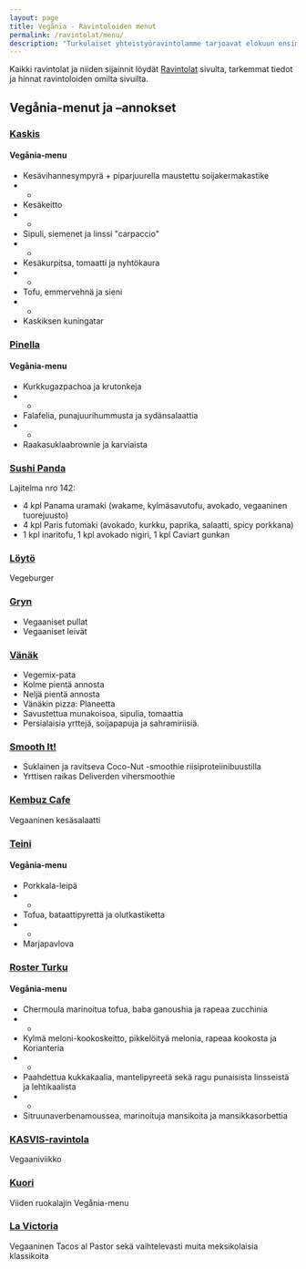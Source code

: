 ```yaml
---
layout: page
title: Vegånia - Ravintoloiden menut
permalink: /ravintolat/menu/
description: "Turkulaiset yhteistyöravintolamme tarjoavat elokuun ensimmäisen viikon aikana 1.-5.8. ravintoloissaan tapahtuman nimikkoannoksen tai -menun."
---
```


Kaikki ravintolat ja niiden sijainnit löydät [Ravintolat](/ravintolat/) sivulta,
tarkemmat tiedot ja hinnat ravintoloiden omilta sivuilta.

## Vegånia-menut ja –annokset

### [Kaskis](https://www.kaskis.fi)

#### Vegånia-menu

- Kesävihannesympyrä + piparjuurella maustettu soijakermakastike
- +
- Kesäkeitto
- +
- Sipuli, siemenet ja linssi &quot;carpaccio&quot;
- +
- Kesäkurpitsa, tomaatti ja nyhtökaura
- +
- Tofu, emmervehnä ja sieni
- +
- Kaskiksen kuningatar

### [Pinella](http://www.pinella.fi)

#### Vegånia-menu

- Kurkkugazpachoa ja krutonkeja
- +
- Falafelia, punajuurihummusta ja sydänsalaattia
- +
- Raakasuklaabrownie ja karviaista

### [Sushi Panda](http://www.sushipanda.fi)

Lajitelma nro 142:
* 4 kpl Panama uramaki (wakame, kylmäsavutofu, avokado, vegaaninen tuorejuusto)
* 4 kpl Paris futomaki (avokado, kurkku, paprika, salaatti, spicy porkkana)
* 1 kpl inaritofu, 1 kpl avokado nigiri, 1 kpl Caviart gunkan

### [Löytö](https://www.ravintolateini.fi/gastropub-loyto/)

Vegeburger

### [Gryn](http://leipomogryn.fi)

- Vegaaniset pullat
- Vegaaniset leivät

### [Vänäk](http://vanak.fi)

- Vegemix-pata
- Kolme pientä annosta
- Neljä pientä annosta
- Vänäkin pizza: Planeetta
- Savustettua munakoisoa, sipulia, tomaattia
- Persialaisia yrttejä, soijapapuja ja sahramiriisiä.

### [Smooth It!](http://www.smoothit.fi)

- Suklainen ja ravitseva Coco-Nut -smoothie riisiproteiinibuustilla
- Yrttisen raikas Deliverden vihersmoothie

### [Kembuz Cafe](http://kembuz.com)

Vegaaninen kesäsalaatti

### [Teini](https://www.ravintolateini.fi)

#### Vegånia-menu

- Porkkala-leipä
- +
- Tofua, bataattipyrettä ja olutkastiketta
- +
- Marjapavlova

### [Roster Turku](https://rosterturku.com)

#### Vegånia-menu

- Chermoula marinoitua tofua, baba ganoushia ja rapeaa zucchinia
- +
- Kylmä meloni-kookoskeitto, pikkelöityä melonia, rapeaa kookosta ja
Korianteria
- +
- Paahdettua kukkakaalia, mantelipyreetä sekä ragu punaisista linsseistä ja
lehtikaalista
- +
- Sitruunaverbenamoussea, marinoituja mansikoita ja mansikkasorbettia

### [KASVIS-ravintola](http://www.turunkasvisravintola.fi/)

Vegaaniviikko

### [Kuori](http://www.ravintolakuori.fi)

Viiden ruokalajin Vegånia-menu

### [La Victoria](http://www.lavictoria.fi)

Vegaaninen Tacos al Pastor sekä vaihtelevasti muita meksikolaisia klassikoita
